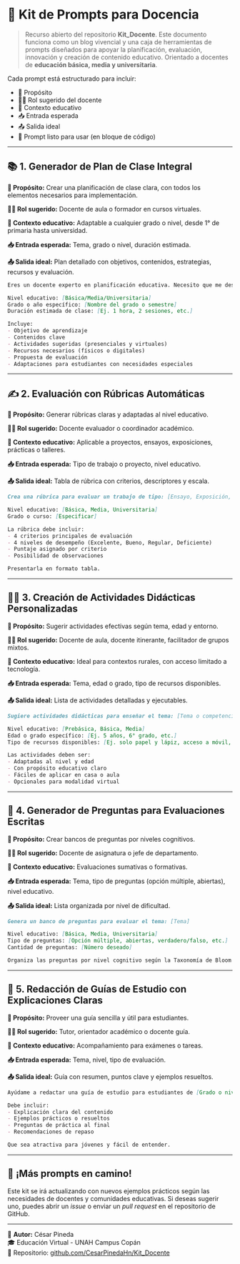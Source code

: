 # 🧠 Kit de Prompts para Docencia

> Recurso abierto del repositorio **Kit_Docente**. Este documento funciona como un blog vivencial y una caja de herramientas de prompts diseñados para apoyar la planificación, evaluación, innovación y creación de contenido educativo. Orientado a docentes de **educación básica, media y universitaria**.

Cada prompt está estructurado para incluir:
- 🎯 Propósito
- 🧑‍🏫 Rol sugerido del docente
- 🧩 Contexto educativo
- 📥 Entrada esperada
- 📤 Salida ideal
- 💬 Prompt listo para usar (en bloque de código)

---

## 📚 1. Generador de Plan de Clase Integral

**🎯 Propósito:** Crear una planificación de clase clara, con todos los elementos necesarios para implementación.

**🧑‍🏫 Rol sugerido:** Docente de aula o formador en cursos virtuales.

**🧩 Contexto educativo:** Adaptable a cualquier grado o nivel, desde 1° de primaria hasta universidad.

**📥 Entrada esperada:** Tema, grado o nivel, duración estimada.

**📤 Salida ideal:** Plan detallado con objetivos, contenidos, estrategias, recursos y evaluación.

```markdown
Eres un docente experto en planificación educativa. Necesito que me desarrolles un plan de clase para el tema: "[Tema]". 

Nivel educativo: [Básica/Media/Universitaria]
Grado o año específico: [Nombre del grado o semestre]
Duración estimada de clase: [Ej. 1 hora, 2 sesiones, etc.]

Incluye:
- Objetivo de aprendizaje
- Contenidos clave
- Actividades sugeridas (presenciales y virtuales)
- Recursos necesarios (físicos o digitales)
- Propuesta de evaluación
- Adaptaciones para estudiantes con necesidades especiales
```

---

## ✍️ 2. Evaluación con Rúbricas Automáticas

**🎯 Propósito:** Generar rúbricas claras y adaptadas al nivel educativo.

**🧑‍🏫 Rol sugerido:** Docente evaluador o coordinador académico.

**🧩 Contexto educativo:** Aplicable a proyectos, ensayos, exposiciones, prácticas o talleres.

**📥 Entrada esperada:** Tipo de trabajo o proyecto, nivel educativo.

**📤 Salida ideal:** Tabla de rúbrica con criterios, descriptores y escala.

```markdown
Crea una rúbrica para evaluar un trabajo de tipo: [Ensayo, Exposición, Proyecto, Práctica, etc.]

Nivel educativo: [Básica, Media, Universitaria]
Grado o curso: [Especificar]

La rúbrica debe incluir:
- 4 criterios principales de evaluación
- 4 niveles de desempeño (Excelente, Bueno, Regular, Deficiente)
- Puntaje asignado por criterio
- Posibilidad de observaciones

Presentarla en formato tabla.
```

---

## 🧑‍💻 3. Creación de Actividades Didácticas Personalizadas

**🎯 Propósito:** Sugerir actividades efectivas según tema, edad y entorno.

**🧑‍🏫 Rol sugerido:** Docente de aula, docente itinerante, facilitador de grupos mixtos.

**🧩 Contexto educativo:** Ideal para contextos rurales, con acceso limitado a tecnología.

**📥 Entrada esperada:** Tema, edad o grado, tipo de recursos disponibles.

**📤 Salida ideal:** Lista de actividades detalladas y ejecutables.

```markdown
Sugiere actividades didácticas para enseñar el tema: [Tema o competencia]

Nivel educativo: [Prebásica, Básica, Media]
Edad o grado específico: [Ej. 5 años, 6° grado, etc.]
Tipo de recursos disponibles: [Ej. solo papel y lápiz, acceso a móvil, acceso a internet, etc.]

Las actividades deben ser:
- Adaptadas al nivel y edad
- Con propósito educativo claro
- Fáciles de aplicar en casa o aula
- Opcionales para modalidad virtual
```

---

## 🧾 4. Generador de Preguntas para Evaluaciones Escritas

**🎯 Propósito:** Crear bancos de preguntas por niveles cognitivos.

**🧑‍🏫 Rol sugerido:** Docente de asignatura o jefe de departamento.

**🧩 Contexto educativo:** Evaluaciones sumativas o formativas.

**📥 Entrada esperada:** Tema, tipo de preguntas (opción múltiple, abiertas), nivel educativo.

**📤 Salida ideal:** Lista organizada por nivel de dificultad.

```markdown
Genera un banco de preguntas para evaluar el tema: [Tema]

Nivel educativo: [Básica, Media, Universitaria]
Tipo de preguntas: [Opción múltiple, abiertas, verdadero/falso, etc.]
Cantidad de preguntas: [Número deseado]

Organiza las preguntas por nivel cognitivo según la Taxonomía de Bloom (recordar, comprender, aplicar, analizar, evaluar, crear).
```

---

## 🧵 5. Redacción de Guías de Estudio con Explicaciones Claras

**🎯 Propósito:** Proveer una guía sencilla y útil para estudiantes.

**🧑‍🏫 Rol sugerido:** Tutor, orientador académico o docente guía.

**🧩 Contexto educativo:** Acompañamiento para exámenes o tareas.

**📥 Entrada esperada:** Tema, nivel, tipo de evaluación.

**📤 Salida ideal:** Guía con resumen, puntos clave y ejemplos resueltos.

```markdown
Ayúdame a redactar una guía de estudio para estudiantes de [Grado o nivel educativo] sobre el tema: [Tema]

Debe incluir:
- Explicación clara del contenido
- Ejemplos prácticos o resueltos
- Preguntas de práctica al final
- Recomendaciones de repaso

Que sea atractiva para jóvenes y fácil de entender.
```

---

## 🚀 ¡Más prompts en camino!
Este kit se irá actualizando con nuevos ejemplos prácticos según las necesidades de docentes y comunidades educativas. Si deseas sugerir uno, puedes abrir un *issue* o enviar un *pull request* en el repositorio de GitHub.

---

📌 **Autor:** César Pineda  
🎓 Educación Virtual - UNAH Campus Copán  
🔗 Repositorio: [github.com/CesarPinedaHn/Kit_Docente](https://github.com/cesarpc1307/Kit_Docente/Prompts_Docentes)
